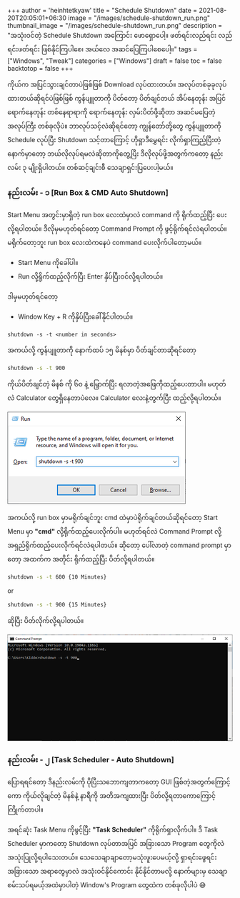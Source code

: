 +++
author = 'heinhtetkyaw'
title = "Schedule Shutdown"
date = 2021-08-20T20:05:01+06:30
image = "/images/schedule-shutdown_run.png"
thumbnail_image = "/images/schedule-shutdown_run.png"
description = "အသုံးဝင်တဲ့ Schedule Shutdown အကြောင်း ဖောရှောပေါ့။ ဖတ်ရင်းလည်ရင်း လည်ရင်းဖတ်ရင်း ဖြစ်နိုင်ကြပါစေ၊ အယ်လေ အဆင်ပြေကြပါစေပေါ့။"
tags = ["Windows", "Tweak"]
categories = ["Windows"]
draft = false
toc = false
backtotop = false
+++

ကိုယ်က အပြင်သွားချင်တာပဲဖြစ်ဖြစ် Download လုပ်ထားတယ်။ အလုပ်တစ်ခုခုလုပ်ထားတယ်ဆိုရင်ပဲဖြစ်ဖြစ် ကွန်ပျူတာကို ပိတ်တော့ ပိတ်ချင်တယ် အိပ်နေတုန်း အပြင်ရောက်နေတုန်း တစ်နေရာရာကို ရောက်နေတုန်း လှမ်းပိတ်ဖို့ဆိုတာ အဆင်မပြေတဲ့အလုပ်ကြီး တစ်ခုလိုပဲ။ ဘာလုပ်သင့်လဲဆိုရင်တော့ ကျွန်တော်တို့တွေ ကွန်ပျူတာကို Schedule လုပ်ပြီး Shutdown သင့်တာကြောင့် ဟိုရှာဒီမွှေရင်း လိုက်ရှာကြည့်ပြီးတဲ့နောက်မှာတော့ ဘယ်လိုလုပ်ရမလဲဆိုတာကိုတွေ့ပြီး ဒီလိုလုပ်ဖို့အတွက်ကတော့ နည်းလမ်း ၃ မျိုးရှိပါတယ်။ တစ်ဆင့်ချင်းစီ သေချာရှင်းပြပေးပါ့မယ်။

<!--more-->

### နည်းလမ်း - ၁ [Run Box & CMD Auto Shutdown]

Start Menu အတွင်းမှာရှိတဲ့ run box လေးထဲမှာလဲ command ကို ရိုက်ထည့်ပြီး ပေးလို့ရပါတယ်။ ဒီလိုမှမဟုတ်ရင်တော့ Command Prompt ကို ဖွင့်ရိုက်ရင်လဲရပါတယ်။ မရိုက်တော့ဘူး run box လေးထဲကနေပဲ command ပေးလိုက်ပါတော့မယ်။

- Start Menu ကိုခေါ်ပါ။
- Run လို့ရိုက်ထည့်လိုက်ပြီး Enter နှိပ်ပြီးဝင်လို့ရပါတယ်။

ဒါမှမဟုတ်ရင်တော့

- Window Key + R ကိုနှိပ်ပြီးခေါ်နိုင်ပါတယ်။

```command
shutdown -s -t <number in seconds>
```

အကယ်လို့ ကွန်ပျူတာကို နောက်ထပ် ၁၅ မိနစ်မှာ ပိတ်ချင်တာဆိုရင်တော့

```cmd
shutdown -s -t 900
```

ကိုယ်ပိတ်ချင်တဲ့ မိနစ် ကို ၆၀ နဲ့ မြှောက်ပြီး ရလာတဲ့အဖြေကိုထည့်ပေးတာပါ။ မဟုတ်လဲ Calculator တွေရှိနေတာပဲလေ။ Calculator လေးနဲ့တွက်ပြီး ထည့်လို့ရပါတယ်။

![Schedule Shutdown #Method 1 with Run Box ><](/images/schedule-shutdown_run.png)

အကယ်လို့ run box မှာမရိုက်ချင်ဘူး cmd ထဲမှာပဲရိုက်ချင်တယ်ဆိုရင်တော့ Start Menu မှာ **"cmd"** လို့ရိုက်ထည့်ပေးလိုက်ပါ။ မဟုတ်ရင်လဲ Command Prompt လို့အရှည်ရိုက်ထည့်ပေးလိုက်ရင်လဲရပါတယ်။ ဆိုတော့ ပေါ်လာတဲ့ command prompt မှာတော့ အထက်က အတိုင်း ရိုက်ထည့်ပြီး ပိတ်လို့ရပါတယ်။

```cmd
shutdown -s -t 600 {10 Minutes}
```

or

```cmd
shutdown -s -t 900 {15 Minutes}
```

ဆိုပြီး ပိတ်လိုက်လို့ရပါတယ်။

![Schedule Shutdown #Method 1 with CMD](/images/schedule-shutdown_cmd.png)

### နည်းလမ်း - ၂ [Task Scheduler - Auto Shutdown]

ပြောရရင်တော့ ဒီနည်းလမ်းကို ပိုပြီးသဘောကျတာကတော့ GUI ဖြစ်တဲ့အတွက်ကြောင့်ကော ကိုယ်လိုချင်တဲ့ မိနစ်နဲ့ နာရီကို အတိအကျထားပြီး ပိတ်လို့ရတာကောကြောင့်ကြိုက်တာပါ။

အရင်ဆုံး Task Menu ကိုဖွင့်ပြီး **"Task Scheduler"** ကိုရိုက်ရှာလိုက်ပါ။ ဒီ Task Scheduler မှာကတော့ Shutdown လုပ်တာအပြင် အခြားသော Program တွေကိုလဲ အသုံးပြုလို့ရပါသေးတယ်။ သေသေချာချာတော့မသုံးဖူးပေမယ့်လို့ ရှာရင်းဖွေရင်း အခြားသော အရာတွေမှာလဲ အသုံးဝင်နိုင်ကောင်း နိုင်နိုင်တာမလို့ နောက်များမှ သေချာစမ်းသပ်ရမယ့်အထဲမှာပါတဲ့ Window's Program တွေထဲက တစ်ခုလိုပါပဲ 😅
